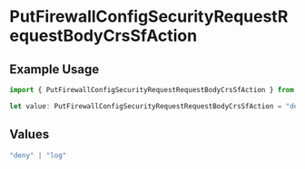 # PutFirewallConfigSecurityRequestRequestBodyCrsSfAction

## Example Usage

```typescript
import { PutFirewallConfigSecurityRequestRequestBodyCrsSfAction } from "@vercel/sdk/models/putfirewallconfigop.js";

let value: PutFirewallConfigSecurityRequestRequestBodyCrsSfAction = "deny";
```

## Values

```typescript
"deny" | "log"
```